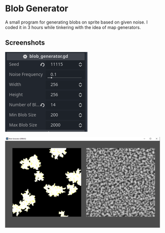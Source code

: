 
# Blob Generator

A small program for generating blobs on sprite based on given noise. I coded it in 3 hours while tinkering with the idea of map generators.


## Screenshots

![App Screenshot](https://github.com/kubaxius/blob_generator/blob/master/images/exported_variables.PNG?raw=true)

![App Screenshot](https://github.com/kubaxius/blob_generator/blob/master/images/program.PNG?raw=true)

